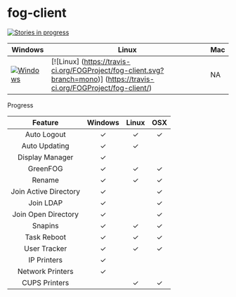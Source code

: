 # fog-client

[![Stories in progress](https://badge.waffle.io/FOGProject/fog-client.svg?label=In%20Progress&title=In%20Progress)](http://waffle.io/FOGProject/fog-client)

Windows      | Linux       | Mac
-------------|-------------|-------------
[![Windows](https://ci.appveyor.com/api/projects/status/6uqyhjiarj0dysa8?svg=true)](https://ci.appveyor.com/project/jbob182/fog-client) | [![Linux] (https://travis-ci.org/FOGProject/fog-client.svg?branch=mono)] (https://travis-ci.org/FOGProject/fog-client/) | NA 


Progress

| Feature | Windows | Linux | OSX |
|:----------------:|:-------:|:-----:|:---:|
| Auto Logout | ✓ | ✓ | ✓ |
| Auto Updating | ✓ | ✓ |  |
| Display Manager | ✓ |  |  |
| GreenFOG | ✓ | ✓ | ✓ |
| Rename | ✓ | ✓ | ✓ |
| Join Active Directory | ✓ |  | ✓ |
| Join LDAP | ✓ |  | ✓ |
| Join Open Directory | ✓ |  | ✓ |
| Snapins | ✓ | ✓ | ✓ |
| Task Reboot | ✓ | ✓ | ✓ |
| User Tracker | ✓ | ✓ | ✓ |
| IP Printers | ✓ |  |  |
| Network Printers | ✓ |  |  |
| CUPS Printers |  | ✓ | ✓ |